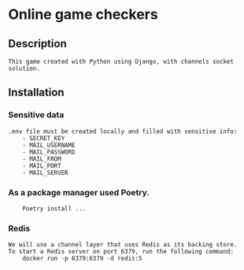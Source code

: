 # Online game checkers

## Description
    This game created with Python using Django, with channels socket solution.
    

## Installation

### Sensitive data
    .env file must be created locally and filled with sensitive info:
        - SECRET_KEY
        - MAIL_USERNAME
        - MAIL_PASSWORD
        - MAIL_FROM
        - MAIL_PORT
        - MAIL_SERVER

### As a package manager used Poetry. 
        Poetry install ...

### Redis
    We will use a channel layer that uses Redis as its backing store. 
    To start a Redis server on port 6379, run the following command:
        docker run -p 6379:6379 -d redis:5
